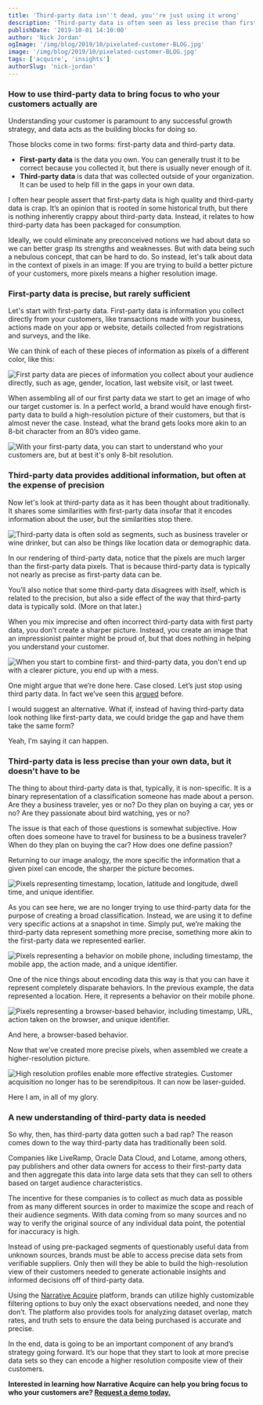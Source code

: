 ```yaml
---
title: 'Third-party data isn''t dead, you''re just using it wrong'
description: 'Third-party data is often seen as less precise than first-party data, but it doesn''t have to be.'
publishDate: '2019-10-01 14:10:00'
author: 'Nick Jordan'
ogImage: '/img/blog/2019/10/pixelated-customer-BLOG.jpg'
image: '/img/blog/2019/10/pixelated-customer-BLOG.jpg'
tags: ['acquire', 'insights']
authorSlug: 'nick-jordan'
---
```

### How to use third-party data to bring focus to who your customers actually are

Understanding your customer is paramount to any successful growth strategy, and data acts as the building blocks for doing so.

Those blocks come in two forms: first-party data and third-party data.

*   **First-party data** is the data you own. You can generally trust it to be correct because you collected it, but there is usually never enough of it.
*   **Third-party data** is data that was collected outside of your organization. It can be used to help fill in the gaps in your own data.

I often hear people assert that first-party data is high quality and third-party data is crap. It’s an opinion that is rooted in some historical truth, but there is nothing inherently crappy about third-party data. Instead, it relates to how third-party data has been packaged for consumption.

Ideally, we could eliminate any preconceived notions we had about data so we can better grasp its strengths and weaknesses. But with data being such a nebulous concept, that can be hard to do. So instead, let's talk about data in the context of pixels in an image: If you are trying to build a better picture of your customers, more pixels means a higher resolution image.

### First-party data is precise, but rarely sufficient

Let's start with first-party data. First-party data is information you collect directly from your customers, like transactions made with your business, actions made on your app or website, details collected from registrations and surveys, and the like.

We can think of each of these pieces of information as pixels of a different color, like this:

![First party data are pieces of information you collect about your audience directly, such as age, gender, location, last website visit, or last tweet.](https://images.ctfassets.net/kelnhsdbpwjk/6E7888w8M1oBbF91WkLamC/158bafd9a41003532d647c48f0981436/The_Pixelated_Customer_Problem_Slide_5.svg)

When assembling all of our first party data we start to get an image of who our target customer is. In a perfect world, a brand would have enough first-party data to build a high-resolution picture of their customers, but that is almost never the case. Instead, what the brand gets looks more akin to an 8-bit character from an 80’s video game.

![With your first-party data, you can start to understand who your customers are, but at best it's only 8-bit resolution.](https://images.ctfassets.net/kelnhsdbpwjk/6F9TZnXv8uAqPzVaOqlVLY/7b1d4b600a986ef0e1c3999483d51361/The_Pixelated_Customer_Problem_Slide_6.svg)

### Third-party data provides additional information, but often at the expense of precision

Now let's look at third-party data as it has been thought about traditionally. It shares some similarities with first-party data insofar that it encodes information about the user, but the similarities stop there.

![Third-party data is often sold as segments, such as business traveler or wine drinker, but can also be things like location data or demographic data.](https://images.ctfassets.net/kelnhsdbpwjk/5vfAeMdJiDiTjPM01bQ8KT/2661fad89105c8bbd93e16ecb0319ac1/The_Pixelated_Customer_Problem_Slide_7.svg)

In our rendering of third-party data, notice that the pixels are much larger than the first-party data pixels. That is because third-party data is typically not nearly as precise as first-party data can be.

You’ll also notice that some third-party data disagrees with itself, which is related to the precision, but also a side effect of the way that third-party data is typically sold. (More on that later.)

When you mix imprecise and often incorrect third-party data with first party data, you don’t create a sharper picture. Instead, you create an image that an impressionist painter might be proud of, but that does nothing in helping you understand your customer.

![When you start to combine first- and third-party data, you don't end up with a clearer picture, you end up with a mess.](https://images.ctfassets.net/kelnhsdbpwjk/7KaEc8ArHH2ZlbKcTzy4Gy/b32ea2db0b31e2220a28904f2df280e5/The_Pixelated_Customer_Problem_Slide_8.svg)

One might argue that we’re done here. Case closed. Let’s just stop using third party data. In fact we’ve seen this [argued](https://adexchanger.com/the-sell-sider/third-party-data-is-a-bad-habit-we-need-to-kick/) before.

I would suggest an alternative. What if, instead of having third-party data look nothing like first-party data, we could bridge the gap and have them take the same form?

Yeah, I’m saying it can happen.

### Third-party data is less precise than your own data, but it doesn't have to be

The thing to about third-party data is that, typically, it is non-specific. It is a binary representation of a classification someone has made about a person. Are they a business traveler, yes or no? Do they plan on buying a car, yes or no? Are they passionate about bird watching, yes or no?

The issue is that each of those questions is somewhat subjective. How often does someone have to travel for business to be a business traveler? When do they plan on buying the car? How does one define passion?

Returning to our image analogy, the more specific the information that a given pixel can encode, the sharper the picture becomes.

![Pixels representing timestamp, location, latitude and longitude, dwell time, and unique identifier.](https://images.ctfassets.net/kelnhsdbpwjk/7tHWPbyyy5nJo2uhN1eQck/0abcd6cc28c22ee37bb7f3906c7ed95e/The_Pixelated_Customer_Problem_Slide_12.svg)

As you can see here, we are no longer trying to use third-party data for the purpose of creating a broad classification. Instead, we are using it to define very specific actions at a snapshot in time. Simply put, we’re making the third-party data represent something more precise, something more akin to the first-party data we represented earlier.

![Pixels representing a behavior on mobile phone, including timestamp, the mobile app, the action made, and a unique identifier.](https://images.ctfassets.net/kelnhsdbpwjk/Ymgl3rphhF5a4un3Odnqb/1900f39ff7c85ff3af7d9f949372e177/The_Pixelated_Customer_Problem_Slide_13.svg)

One of the nice things about encoding data this way is that you can have it represent completely disparate behaviors. In the previous example, the data represented a location. Here, it represents a behavior on their mobile phone.

![Pixels representing a browser-based behavior, including timestamp, URL, action taken on the browser, and unique identifier.](https://images.ctfassets.net/kelnhsdbpwjk/2epwqEWvOa5R4RcsleA29v/f6e95ab71fe94afa594db761d9561a70/The_Pixelated_Customer_Problem_Slide_14.svg)

And here, a browser-based behavior.

Now that we’ve created more precise pixels, when assembled we create a higher-resolution picture.

![High resolution profiles enable more effective strategies. Customer acquisition no longer has to be serendipitous. It can now be laser-guided.](https://images.ctfassets.net/kelnhsdbpwjk/2qPFX3QJOj854cPP8YWIV3/7ab1f6d7172a8b9dc208687dfed63870/The_Pixelated_Customer_Problem_Slide_16.svg)

Here I am, in all of my glory.

### A new understanding of third-party data is needed

So why, then, has third-party data gotten such a bad rap? The reason comes down to the way third-party data has traditionally been sold.

Companies like LiveRamp, Oracle Data Cloud, and Lotame, among others, pay publishers and other data owners for access to their first-party data and then aggregate this data into large data sets that they can sell to others based on target audience characteristics.

The incentive for these companies is to collect as much data as possible from as many different sources in order to maximize the scope and reach of their audience segments. With data coming from so many sources and no way to verify the original source of any individual data point, the potential for inaccuracy is high.

Instead of using pre-packaged segments of questionably useful data from unknown sources, brands must be able to access precise data sets from verifiable suppliers. Only then will they be able to build the high-resolution view of their customers needed to generate actionable insights and informed decisions off of third-party data. 

Using the [Narrative Acquire](https://www.narrative.io/platform-acquire) platform, brands can utilize highly customizable filtering options to buy only the exact observations needed, and none they don’t. The platform also provides tools for analyzing dataset overlap, match rates, and truth sets to ensure the data being purchased is accurate and precise.

In the end, data is going to be an important component of any brand’s strategy going forward. It’s our hope that they start to look at more precise data sets so they can encode a higher resolution composite view of their customers.

**Interested in learning how Narrative Acquire can help you bring focus to who your customers are? [Request a demo today.](/contact)**
